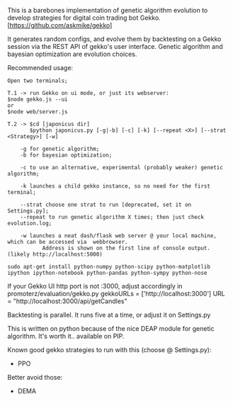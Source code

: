 This is a barebones implementation of genetic algorithm evolution to develop strategies for digital coin trading bot Gekko. [https://github.com/askmike/gekko]

It generates random configs, and evolve them by backtesting on a Gekko session via the REST API of gekko's user interface. Genetic algorithm and bayesian optimization are evolution choices.

Recommended usage:
```
Open two terminals;

T.1 -> run Gekko on ui mode, or just its webserver:
$node gekko.js --ui
or
$node web/server.js

T.2 -> $cd [japonicus dir]
       $python japonicus.py [-g|-b] [-c] [-k] [--repeat <X>] [--strat <Strategy>] [-w]
       
    -g for genetic algorithm;
    -b for bayesian optimization;

    -c to use an alternative, experimental (probably weaker) genetic algorithm;
    
    -k launches a child gekko instance, so no need for the first terminal;
    
    --strat choose one strat to run [deprecated, set it on Settings.py];
    --repeat to run genetic algorithm X times; then just check evolution.log;
    
    -w launches a neat dash/flask web server @ your local machine, which can be accessed via  webbrowser. 
           Address is shown on the first line of console output. (likely http://localhost:5000)
       
sudo apt-get install python-numpy python-scipy python-matplotlib ipython ipython-notebook python-pandas python-sympy python-nose  
```
If your Gekko UI http port is not :3000, adjust accordingly in 
promoterz/evaluation/gekko.py
    gekkoURLs = ['http://localhost:3000']
        URL = "http://localhost:3000/api/getCandles"
        

Backtesting is parallel. It runs five at a time, or adjust it on Settings.py

This is written on python because of the nice DEAP module for genetic algorithm. It's worth it.. available on PIP.


Known good gekko strategies to run with this (choose @ Settings.py):
 - PPO
 
Better avoid those:
- DEMA
